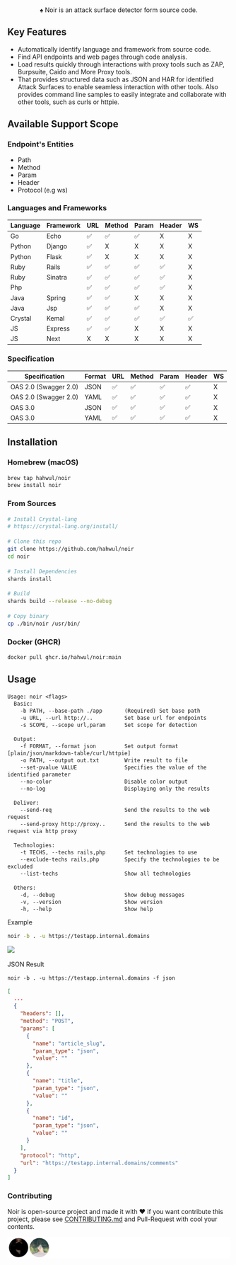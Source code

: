 <div align="center">
  <img src="https://github.com/hahwul/noir/assets/13212227/d4e3d075-9cb0-4ca2-b577-958bfab6ca59" alt="" width="600px;">
  <p>♠️ Noir is an attack surface detector form source code.</p>
</div>

## Key Features
- Automatically identify language and framework from source code.
- Find API endpoints and web pages through code analysis.
- Load results quickly through interactions with proxy tools such as ZAP, Burpsuite, Caido and More Proxy tools.
- That provides structured data such as JSON and HAR for identified Attack Surfaces to enable seamless interaction with other tools. Also provides command line samples to easily integrate and collaborate with other tools, such as curls or httpie.

## Available Support Scope
### Endpoint's Entities
- Path
- Method
- Param
- Header
- Protocol (e.g ws)

### Languages and Frameworks

| Language | Framework | URL | Method | Param | Header | WS |
|----------|-----------|-----|--------|-------|--------|----|
| Go       | Echo      | ✅   | ✅    | ✅     | X      | X  |
| Python   | Django    | ✅   | X      | X     | X      | X  |
| Python   | Flask     | ✅   | X      | X     | X      | X  |
| Ruby     | Rails     | ✅   | ✅      | ✅     | ✅      | X  |
| Ruby     | Sinatra   | ✅   | ✅      | ✅     | ✅      | X  |
| Php      |           | ✅   | ✅      | ✅     | ✅      | X  |
| Java     | Spring    | ✅   | ✅      | X     | X      | X  |
| Java     | Jsp       | ✅   | ✅      | ✅     | X      | X  |
| Crystal  | Kemal     | ✅   | ✅      | ✅     | ✅      | ✅  |
| JS       | Express   | ✅   | ✅      | X     | X      | X  |
| JS       | Next      | X   | X      | X     | X      | X  |

### Specification

| Specification          | Format  | URL | Method | Param | Header | WS |
|------------------------|---------|-----|--------|-------|--------|----|
| OAS 2.0 (Swagger 2.0)  | JSON    | ✅  | ✅     | ✅    | ✅     | X  |
| OAS 2.0 (Swagger 2.0)  | YAML    | ✅  | ✅     | ✅    | ✅     | X  |
| OAS 3.0                | JSON    | ✅  | ✅     | ✅    | ✅     | X  |
| OAS 3.0                | YAML    | ✅  | ✅     | ✅    | ✅     | X  |

## Installation
### Homebrew (macOS)
```bash
brew tap hahwul/noir
brew install noir
```

### From Sources
```bash
# Install Crystal-lang
# https://crystal-lang.org/install/

# Clone this repo
git clone https://github.com/hahwul/noir
cd noir

# Install Dependencies
shards install

# Build
shards build --release --no-debug

# Copy binary
cp ./bin/noir /usr/bin/
```

### Docker (GHCR)
```bash
docker pull ghcr.io/hahwul/noir:main
```

## Usage
```
Usage: noir <flags>
  Basic:
    -b PATH, --base-path ./app       (Required) Set base path
    -u URL, --url http://..          Set base url for endpoints
    -s SCOPE, --scope url,param      Set scope for detection

  Output:
    -f FORMAT, --format json         Set output format [plain/json/markdown-table/curl/httpie]
    -o PATH, --output out.txt        Write result to file
    --set-pvalue VALUE               Specifies the value of the identified parameter
    --no-color                       Disable color output
    --no-log                         Displaying only the results

  Deliver:
    --send-req                       Send the results to the web request
    --send-proxy http://proxy..      Send the results to the web request via http proxy

  Technologies:
    -t TECHS, --techs rails,php      Set technologies to use
    --exclude-techs rails,php        Specify the technologies to be excluded
    --list-techs                     Show all technologies

  Others:
    -d, --debug                      Show debug messages
    -v, --version                    Show version
    -h, --help                       Show help
```

Example
```bash
noir -b . -u https://testapp.internal.domains
```

![](https://github.com/hahwul/noir/assets/13212227/68fb1b3a-dc57-4480-b8cf-e42f452e6706)

JSON Result
```
noir -b . -u https://testapp.internal.domains -f json
```
```json
[
  ...
  {
    "headers": [],
    "method": "POST",
    "params": [
      {
        "name": "article_slug",
        "param_type": "json",
        "value": ""
      },
      {
        "name": "title",
        "param_type": "json",
        "value": ""
      },
      {
        "name": "id",
        "param_type": "json",
        "value": ""
      }
    ],
    "protocol": "http",
    "url": "https://testapp.internal.domains/comments"
  }
]
```

### Contributing
Noir is open-source project and made it with ❤️ 
if you want contribute this project, please see [CONTRIBUTING.md](./CONTRIBUTING.md) and Pull-Request with cool your contents.

![](./CONTRIBUTORS.svg)
